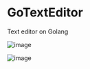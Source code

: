 # GoTextEditor
Text editor on  Golang

![image](https://github.com/user-attachments/assets/6dbd082b-78d9-46aa-986a-25eb111447d0)

![image](https://github.com/user-attachments/assets/ece27614-2c78-4a4f-8c2a-4ca9b1f23dcd)
